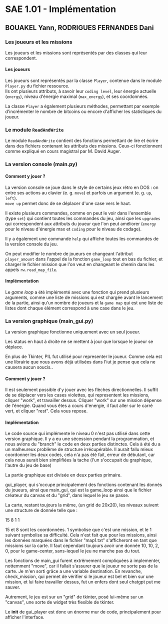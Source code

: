# SAE 1.01 - Implémentation

## BOUAKEL Yann, RODRIGUES FERNANDES Dani

### Les joueurs et les missions

Les joueurs et les missions sont représentés par des classes qui leur correspondent.

#### Les joueurs

Les joueurs sont représentés par la classe `Player`, contenue dans le module `Player.py` du fichier ressource.  
Ils ont plusieurs attributs, à savoir leur `coding level`, leur énergie actuelle (`energy`), niveau d'énergie maximal (`max_energy`), et ses coordonnées.

La classe `Player` a également plusieurs méthodes, permettant par exemple d'incrémenter le nombre de bitcoins ou encore d'afficher les statistiques du joueur.

### Le module `ReadAndWrite`

Le module `ReadAndWrite` contient des fonctions permettant de lire et écrire dans des fichiers contenant les attributs des missions. Ceux-ci fonctionnent comme expliqué en cours magistral par M. David Auger.

### La version console (main.py)

#### Comment y jouer ?

La version console se joue dans le style de certains jeux rétro en DOS :
on entre ses actions au clavier (e. g. `move`) et parfois un argument (e. g. `up`, `left`).  
`move up` permet donc de se déplacer d'une case vers le haut.

Il existe plusieurs commandes, comme on peut le voir dans l'ensemble (type `set`) qui contient toutes les commandes du jeu, ainsi que les `upgrades` qui correspondent aux attributs du joueur que l'on peut améliorer (`energy` pour le niveau d'énergie max et `coding` pour le niveau de codage).

Il y a également une commande `help` qui affiche toutes les commandes de la version console du jeu.

On peut modifier le nombre de joueurs en changeant l'attribut `player_amount` dans l'appel de la fonction `game_loop` tout en bas du fichier, et charger le fichier mission que l'on veut en changeant le chemin dans les appels `rw.read_map_file`.

#### Implémentation

Le *game loop* a été implémenté avec une fonction qui prend plusieurs arguments, comme une liste de missions qui est chargée avant le lancement de la partie, ainsi qu'un nombre de joueurs et la `game map` qui est une liste de listes dont chaque élément correspond à une case dans le jeu.

### La version graphique (main_gui.py)

La version graphique fonctionne uniquement avec un seul joueur. 

Les status en haut à droite ne se mettent à jour que lorsque le joueur se déplace.

En plus de Tkinter, PIL fut utilisé pour representer le joueur. Comme cela est une librairie que nous avons déjà utilisées dans l'iut je pense que cela ne causera aucun soucis..


#### Comment y jouer ?

Il est seulement possible d'y jouer avec les flèches directionnelles. Il suffit de se déplacer vers les cases violettes, qui representent les missions, cliquer "work", et travailler dessus.
Cliquer "work" sur une mission dépense de l'énergie. Quand vous êtes a cours d'energie, il faut aller sur le carré vert, et cliquer "rest". Cela vous repose.


#### Implémentation

Le code source qui implémente le niveau 0 n'est pas utilisé dans cette version graphique. Il y a eu une sécession pendant la programmation, et nous avions du "branch" le code en deux parties distinctes. Cela  à été du a un malheureux problème de structure irrécupérable. Il aurait fallu mieux coordonner les deux codes, cela n'a pas été fait, erreur de débutant, car cela nous aurait bien simplifiées la tache (l'un s'occupait du graphique, l'autre du jeu de base)

La partie graphique est divisée en deux parties primaire.

gui_player, qui s'occupe principalement des fonctions contenant les donnés du joueurs, ainsi que main_gui, qui est la game_loop ainsi que le fichier créateur du canvas et du "grid", dans lequel le jeu se passe.

La carte, restant toujours la même, (un grid de 20x20), les niveaux suivent une structure de donnée telle que :

15 8 1 1

15 et 8 sont les coordonnées. 1 symbolise que c'est une mission, et le 1 suivant symbolise sa difficulté. Cela n'est fait que pour les missions, ainsi les données marquées dans le fichier "map1.txt" s'afficheront en tant que missions sur la carte. Il faut cependant toujours avoir une donnée 10, 10, 2, 0, pour le game-center, sans-lequel le jeu ne marche pas du tout.

Les fonctions de main_gui furent extrêmement compliquées à implementer, nottemment "move", car il fallait s'assurer que le joueur ne sorte pas de la carte. Je m'en sorti grâce a une variable destination. En revanche, check_mission, qui permet de vérifier si le joueur est bel et bien sur une mission, et lui faire travailler dessus, fut un enfers dont seul chatgpt put me sauver.

Autrement, le jeu est sur un "grid" de tkinter, posé lui-même sur un "canvas", une sorte de widget très flexible de tkinter.

Le __init__ de gui_player est donc un énorme mur de code, principalement pour afficher l'interface.




